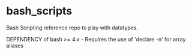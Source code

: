 # bash_scripts
Bash Scripting reference repo to play with datatypes.

DEPENDENCY of bash >= 4.x
    - Requires the use of 'declare -n' for array aliases

